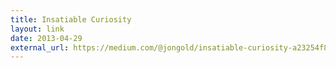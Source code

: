 ```yaml
---
title: Insatiable Curiosity
layout: link
date: 2013-04-29
external_url: https://medium.com/@jongold/insatiable-curiosity-a23254f8b75e
---
```

